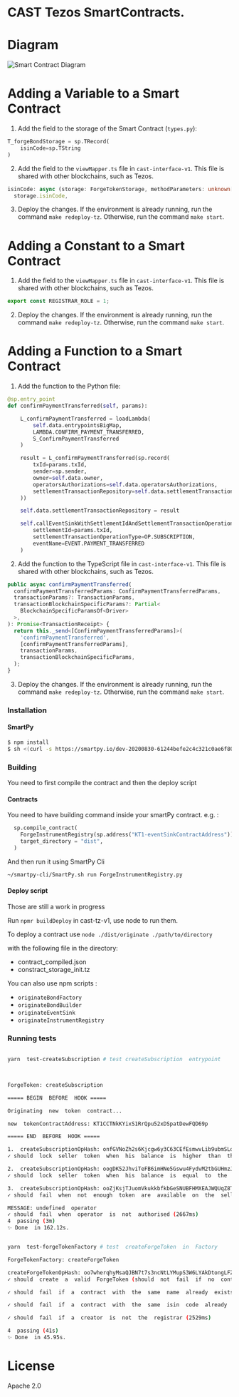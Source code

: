 # CAST Tezos SmartContracts.

# Diagram

![Smart Contract Diagram](../cast-eth-v1/SmartContractDiagram.png "Smart Contract Diagram")

# Adding a Variable to a Smart Contract

1. Add the field to the storage of the Smart Contract (`types.py`):

```python
T_forgeBondStorage = sp.TRecord(
    isinCode=sp.TString
)
```

2. Add the field to the `viewMapper.ts` file in `cast-interface-v1`. This file is shared with other blockchains, such as Tezos.

```typescript
isinCode: async (storage: ForgeTokenStorage, methodParameters: unknown[]) =>
  storage.isinCode,
```

3. Deploy the changes. If the environment is already running, run the command `make redeploy-tz`. Otherwise, run the command `make start`.

# Adding a Constant to a Smart Contract

1. Add the field to the `viewMapper.ts` file in `cast-interface-v1`. This file is shared with other blockchains, such as Tezos.

```typescript
export const REGISTRAR_ROLE = 1;
```

2. Deploy the changes. If the environment is already running, run the command `make redeploy-tz`. Otherwise, run the command `make start`.

# Adding a Function to a Smart Contract

1. Add the function to the Python file:

```python
@sp.entry_point
def confirmPaymentTransferred(self, params):

    L_confirmPaymentTransferred = loadLambda(
        self.data.entrypointsBigMap,
        LAMBDA.CONFIRM_PAYMENT_TRANSFERRED,
        S_ConfirmPaymentTransferred
    )

    result = L_confirmPaymentTransferred(sp.record(
        txId=params.txId,
        sender=sp.sender,
        owner=self.data.owner,
        operatorsAuthorizations=self.data.operatorsAuthorizations,
        settlementTransactionRepository=self.data.settlementTransactionRepository,
    ))

    self.data.settlementTransactionRepository = result

    self.callEventSinkWithSettlementIdAndSettlementTransactionOperationType(
        settlementId=params.txId,
        settlementTransactionOperationType=OP.SUBSCRIPTION,
        eventName=EVENT.PAYMENT_TRANSFERRED
    )
```

2. Add the function to the TypeScript file in `cast-interface-v1`. This file is shared with other blockchains, such as Tezos.

```typescript
public async confirmPaymentTransferred(
  confirmPaymentTransferredParams: ConfirmPaymentTransferredParams,
  transactionParams?: TransactionParams,
  transactionBlockchainSpecificParams?: Partial<
    BlockchainSpecificParamsOf<Driver>
  >,
): Promise<TransactionReceipt> {
  return this._send<[ConfirmPaymentTransferredParams]>(
    'confirmPaymentTransferred',
    [confirmPaymentTransferredParams],
    transactionParams,
    transactionBlockchainSpecificParams,
  );
}
```

3. Deploy the changes. If the environment is already running, run the command `make redeploy-tz`. Otherwise, run the command `make start`.

### Installation

#### SmartPy

```sh
$ npm install
$ sh <(curl -s https://smartpy.io/dev-20200830-61244befe2c4c321c0ae6f807873e3a77811f20a/cli/SmartPy.sh) local-install-auto
```

### Building

You need to first compile the contract and then the deploy script

#### Contracts

You need to have building command inside your smartPy contract. e.g. :

```python
  sp.compile_contract(
    ForgeInstrumentRegistry(sp.address("KT1-eventSinkContractAddress")),
    target_directory = "dist",
  )
```

And then run it using SmartPy Cli

```sh
~/smartpy-cli/SmartPy.sh run ForgeInstrumentRegistry.py
```

#### Deploy script

Those are still a work in progress

Run `npmr buildDeploy` in cast-tz-v1, use node to run them.

To deploy a contract use `node ./dist/originate ./path/to/directory`

with the following file in the directory: 
- contract_compiled.json
- constract_storage_init.tz

You can also use npm scripts :
- `originateBondFactory`
- `originateBondBuilder`
- `originateEventSink`
- `originateInstrumentRegistry`
 
### Running tests

```sh

yarn  test-createSubscription # test createSubscription  entrypoint

  

ForgeToken: createSubscription

===== BEGIN  BEFORE  HOOK =====

Originating  new  token  contract...

new  tokenContractAddress: KT1CCTNkKYixS1RrQpu52xDSpatDewFQD69p

===== END  BEFORE  HOOK =====

1.  createSubscriptionOpHash: onfGVNoZh2s6Kjcgw6y3C63CEfEsmwvLib9ubmSLotS5YNBNBKh
✓ should  lock  seller  token  when  his  balance  is  higher  than  the  transaction  AMOUNT (25400ms)

2.  createSubscriptionOpHash: oogDK52JhviTeFB6imHNe5Gswu4FydvM2tbGUHmzJbdxLJdBTCP
✓ should  lock  seller  token  when  his  balance  is  equal  to  the  transaction  AMOUNT (26508ms)

3.  createSubscriptionOpHash: ooZjKsjTJuomVkukkbfkbGeSNUBFHMXEAJWQUqZ8TGHwa9wRd31
✓ should  fail  when  not  enough  token  are  available  on  the  seller  balance (35777ms)

MESSAGE: undefined  operator
✓ should  fail  when  operator  is  not  authorised (2667ms)
4  passing (3m)  
✨ Done  in 162.12s.

```

 
```sh

yarn  test-forgeTokenFactory # test  createForgeToken  in  Factory

ForgeTokenFactory: createForgeToken

createForgeTokenOpHash: oo7wherqhyMsaQJBN7t7s3ncNtLYMupS3W6LYAkDtongLFZJ8ry
✓ should  create  a  valid  ForgeToken (should  not  fail  if  no  contract  exists  with  same  name  or  isin) (31149ms)

✓ should  fail  if  a  contract  with  the  same  name  already  exists (2931ms)

✓ should  fail  if  a  contract  with  the  same  isin  code  already  exists (2564ms)

✓ should  fail  if  a  creator  is  not  the  registrar (2529ms)

4  passing (41s)
✨ Done  in 45.95s.
```

# License

Apache 2.0
